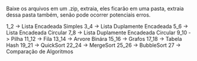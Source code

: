 Baixe os arquivos em um .zip, extraia, eles ficarão em uma pasta, extraia dessa pasta também, senão pode ocorrer potenciais erros. 

1_2 -> Lista Encadeada Simples
3_4 -> Lista Duplamente Encadeada
5_6 -> Lista Encadeada Circular
7_8 -> Lista Duplamente Encadeada Circular
9_10 -> Pilha
11_12 -> Fila
13_14 -> Arvore Binára
15_16 -> Grafos
17_18 -> Tabela Hash
19_21 -> QuickSort
22_24 -> MergeSort
25_26 -> BubbleSort
27 -> Comparação de Algoritmos
